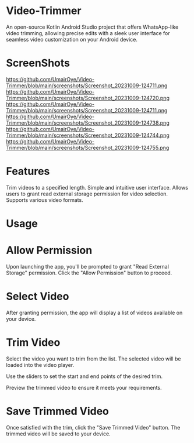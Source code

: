 # Video-Trimmer
An open-source Kotlin Android Studio project that offers WhatsApp-like video trimming, allowing precise edits with a sleek user interface for seamless video customization on your Android device.

# ScreenShots
https://github.com/UmairOye/Video-Trimmer/blob/main/screenshots/Screenshot_20231009-124711.png
https://github.com/UmairOye/Video-Trimmer/blob/main/screenshots/Screenshot_20231009-124720.png
https://github.com/UmairOye/Video-Trimmer/blob/main/screenshots/Screenshot_20231009-124711.png
https://github.com/UmairOye/Video-Trimmer/blob/main/screenshots/Screenshot_20231009-124738.png
https://github.com/UmairOye/Video-Trimmer/blob/main/screenshots/Screenshot_20231009-124744.png
https://github.com/UmairOye/Video-Trimmer/blob/main/screenshots/Screenshot_20231009-124755.png

# Features
Trim videos to a specified length.
Simple and intuitive user interface.
Allows users to grant read external storage permission for video selection.
Supports various video formats.

# Usage
# Allow Permission

Upon launching the app, you'll be prompted to grant "Read External Storage" permission. Click the "Allow Permission" button to proceed.
# Select Video

After granting permission, the app will display a list of videos available on your device.
# Trim Video

Select the video you want to trim from the list. The selected video will be loaded into the video player.

Use the sliders to set the start and end points of the desired trim.

Preview the trimmed video to ensure it meets your requirements.

# Save Trimmed Video

Once satisfied with the trim, click the "Save Trimmed Video" button. The trimmed video will be saved to your device.
